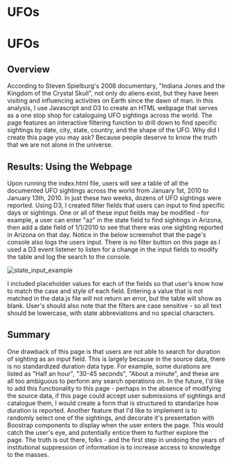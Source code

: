 # UFOs
# UFOs
## Overview
According to Steven Spielburg's 2008 documentary, "Indiana Jones and the Kingdom of the Crystal Skull", not only do aliens exist, but they have been visiting and influencing activities on Earth since the dawn of man. In this analysis, I use Javascript and D3 to create an HTML webpage that serves as a one stop shop for cataloguing UFO sightings across the world. The page features an interactive filtering function to drill down to find specific sightings by date, city, state, country, and the shape of the UFO. Why did I create this page you may ask? Because people deserve to know the truth that we are not alone in the universe. 
## Results: Using the Webpage
Upon running the index.html file, users will see a table of all the documented UFO sightings across the world from January 1st, 2010 to January 13th, 2010. In just these two weeks, dozens of UFO sightings were reported. Using D3, I created filter fields that users can input to find specific days or sightings. One or all of these input fields may be modified - for example, a user can enter "az" in the state field to find sightings in Arizona, then add a date field of 1/1/2010 to see that there was one sighting reported in Arizona on that day. Notice in the below screenshot that the page's console also logs the users input. There is no filter button on this page as I used a D3 event listener to listen for a change in the input fields to modify the table and log the search to the console.

![state_input_example](https://user-images.githubusercontent.com/76958825/116571829-6de49a80-a8d9-11eb-86c8-1cc8d3145877.png)

I included placeholder values for each of the fields so that user's know how to match the case and style of each field. Entering a value that is not matched in the data.js file will not return an error, but the table will show as blank. User's should also note that the filters are case sensitive - so all text should be lowercase, with state abbreviations and no special characters.

## Summary
One drawback of this page is that users are not able to search for duration of sighting as an input field. This is largely because in the source data, there is no standardized duration data type. For example, some durations are listed as "Half an hour", "30-45 seconds", "About a minute", and these are all too ambiguous to perform any search operations on. In the future, I'd like to add this functionality to this page - perhaps in the absence of modifying the source data, if this page could accept user submissions of sightings and catalogue them, I would create a form that is structured to standarize how duration is reported. Another feature that I'd like to implement is to randomly select one of the sightings, and decorate it's presentation with Boostrap components to display when the user enters the page. This would catch the user's eye, and potentially entice them to further explore the page. The truth is out there, folks - and the first step in undoing the years of institutional suppression of information is to increase access to knowledge to the masses.
